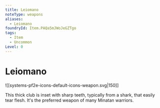 ```yaml
---
title: Leiomano
noteType: weapons
aliases:
  - Leiomano
foundryId: Item.PAQa5mJWoJeGZTgo
tags:
  - Item
  - Uncommon
Level: 0
---
```


# Leiomano
![[systems-pf2e-icons-default-icons-weapon.svg|150]]

This thick club is inset with sharp teeth, typically from a shark, that easily tear flesh. It's the preferred weapon of many Minatan warriors.
